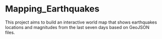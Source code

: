 # Mapping_Earthquakes
This project aims to build an interactive world map that shows earthquakes locations and magnitudes from the last seven days based on GeoJSON files. 
